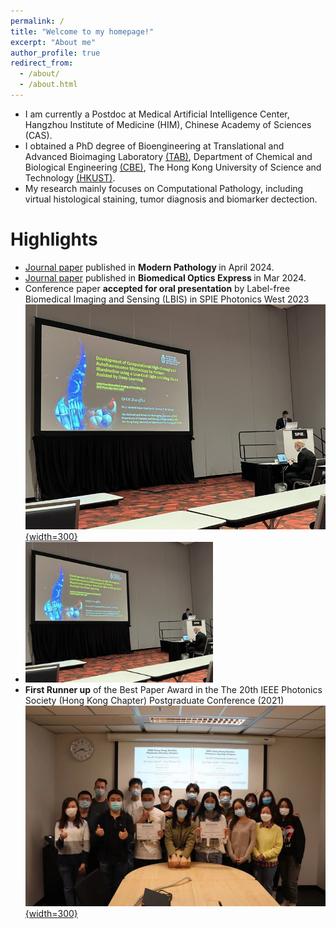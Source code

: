 ```yaml
---
permalink: /
title: "Welcome to my homepage!"
excerpt: "About me"
author_profile: true
redirect_from: 
  - /about/
  - /about.html
---
```


* I am currently a Postdoc at Medical Artificial Intelligence Center, Hangzhou Institute of Medicine (HIM), Chinese Academy of Sciences (CAS).
* I obtained a PhD degree of Bioengineering at Translational and Advanced Bioimaging Laboratory [(TAB)](https://ttwwong.wixsite.com/tabhkust), Department of Chemical and Biological Engineering [(CBE)](https://cbe.ust.hk/index.php), The Hong Kong University of Science and Technology [(HKUST)](https://hkust.edu.hk/).  
* My research mainly focuses on Computational Pathology, including virtual histological staining, tumor diagnosis and biomarker dectection.  


Highlights
======
* [Journal paper](https://doi.org/10.1016/j.modpat.2024.100487) published in <b> Modern Pathology </b> in April 2024.
* [Journal paper](https://doi.org/10.1364/BOE.515018) published in <b> Biomedical Optics Express </b> in Mar 2024.
* Conference paper <b>accepted for oral presentation</b> by Label-free Biomedical Imaging and Sensing (LBIS) in SPIE Photonics West 2023[![spie2023](/images/spie-600.jpg){width=300}](/images/spie.jpeg)
* <a href="/images/spie.jpeg"><img src="images/spie-600.jpg" width="300" loading="lazy" alt="spie2023"></a>
* <b>First Runner up</b> of the Best Paper Award in the The 20th IEEE Photonics Society (Hong Kong Chapter) Postgraduate Conference (2021)[![group photo](/images/2-600.jpg){width=300}](/images/2.jpeg)
